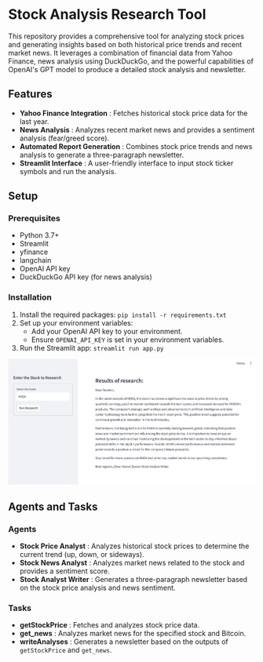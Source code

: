 # Stock Analysis Research Tool

This repository provides a comprehensive tool for analyzing stock prices and generating insights based on both historical price trends and recent market news. It leverages a combination of financial data from Yahoo Finance, news analysis using DuckDuckGo, and the powerful capabilities of OpenAI's GPT model to produce a detailed stock analysis and newsletter.

## Features

* **Yahoo Finance Integration** : Fetches historical stock price data for the last year.
* **News Analysis** : Analyzes recent market news and provides a sentiment analysis (fear/greed score).
* **Automated Report Generation** : Combines stock price trends and news analysis to generate a three-paragraph newsletter.
* **Streamlit Interface** : A user-friendly interface to input stock ticker symbols and run the analysis.

## Setup

### Prerequisites

* Python 3.7+
* Streamlit
* yfinance
* langchain
* OpenAI API key
* DuckDuckGo API key (for news analysis)

### Installation

1. Install the required packages:	`pip install -r requirements.txt`
2. Set up your environment variables:
   * Add your OpenAI API key to your environment.
   * Ensure `OPENAI_API_KEY` is set in your environment variables.
3. Run the Streamlit app: `streamlit run app.py`

![screenshot](image/README/app.png)

## Agents and Tasks

### Agents

* **Stock Price Analyst** : Analyzes historical stock prices to determine the current trend (up, down, or sideways).
* **Stock News Analyst** : Analyzes market news related to the stock and provides a sentiment score.
* **Stock Analyst Writer** : Generates a three-paragraph newsletter based on the stock price analysis and news sentiment.

### Tasks

* **getStockPrice** : Fetches and analyzes stock price data.
* **get_news** : Analyzes market news for the specified stock and Bitcoin.
* **writeAnalyses** : Generates a newsletter based on the outputs of `getStockPrice` and `get_news`.

